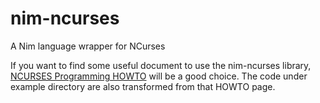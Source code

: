 # nim-ncurses
A Nim language wrapper for NCurses

If you want to find some useful document to use the nim-ncurses library, [NCURSES Programming HOWTO](http://www.tldp.org/HOWTO/NCURSES-Programming-HOWTO/) will be a good choice. The code under example directory are also transformed from that HOWTO page.